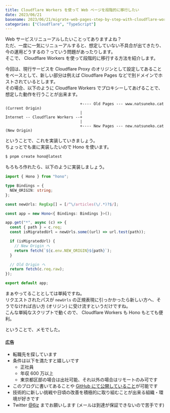```yaml
---
title: Cloudflare Workers を使って Web ページを段階的に移行したい
date: 2023/06/21
basename: 2023/06/21/migrate-web-pages-step-by-step-with-cloudflare-workers
categories: ["Cloudflare", "TypeScript"]
---
```


Web サービスリニューアルしたいことってありますよね？  
ただ、一度に一気にリニューアルすると、想定していない不具合が出てきたり、今の運用どうするの？っていう問題があったりします。  
そこで、 Cloudflare Workers を使って段階的に移行する方法を紹介します。

今回は、現行サービスを Cloudflare Proxy のオリジンとして設定してあることをベースとして、新しい部分は例えば Cloudflare Pages などで別ドメインでホストされているとします。  
その場合、以下のように Cloudflare Workers でプロキシーしてあげることで、想定した動作を行うことが出来ます。

```text
                                 +---- Old Pages --- www.natsuneko.cat (Current Origin)
                                 |
Internet -- Cloudflare Workers --+
                                 |
                                 +---- New Pages --- new.natsuneko.cat (New Origin)
```

ということで、これを実装していきましょう。  
ちょっとでも楽に実装したいので Hono を使います。

```bash
$ pnpm create hono@latest
```

もろもろ作れたら、以下のように実装しましょう。

```typescript
import { Hono } from "hono";

type Bindings = {
  NEW_ORIGIN: string;
};

const newUrls: RegExp[] = [/^\/articles(\/.*)?$/];

const app = new Hono<{ Bindings: Bindings }>();

app.get("*", async (c) => {
  const { path } = c.req;
  const isMigratedUrl = newUrls.some((url) => url.test(path));

  if (isMigratedUrl) {
    // New Origin へ
    return fetch(`${c.env.NEW_ORIGIN}${path}`);
  }

  // Old Origin へ
  return fetch(c.req.raw);
});

export default app;
```

まぁやってることとしては単純ですね。  
リクエストされたパスが `newUrls` の正規表現に引っかかったら新しい方へ、そうでなければ古い方 (オリジン) に受け流すというだけですね。  
こんな単純なスクリプトで動くので、 Cloudflare Workers も Hono もとても便利。

ということで、メモでした。

#### 広告

- 転職先を探しています
- 条件は以下を満たすと嬉しいです
  - 正社員
  - 年収 600 万以上
  - 東京都区部の場合は出社可能、それ以外の場合はリモートのみ可です
- このブログに書いてあることや [GitHub にて公開していること](https://github.com/mika-f)が可能です
- 技術的に新しい挑戦や日頃の改善を積極的に取り組むことが出来る組織・環境が好きです
- Twitter [@6jz](https://twitter.com/6jz) までお願いします (メールは到達が保証できないので苦手です)

